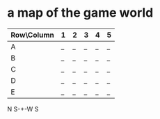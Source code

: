 # a map of the game world

Row\Column | 1 | 2 | 3 | 4 | 5
-----------|---|---|---|---|--
A          | _ | _ | _ | _ | _
B          | _ | _ | _ | _ | _
C          | _ | _ | _ | _ | _
D          | _ | _ | _ | _ | _
E          | _ | _ | _ | _ | _
  N
S-+-W
  S
